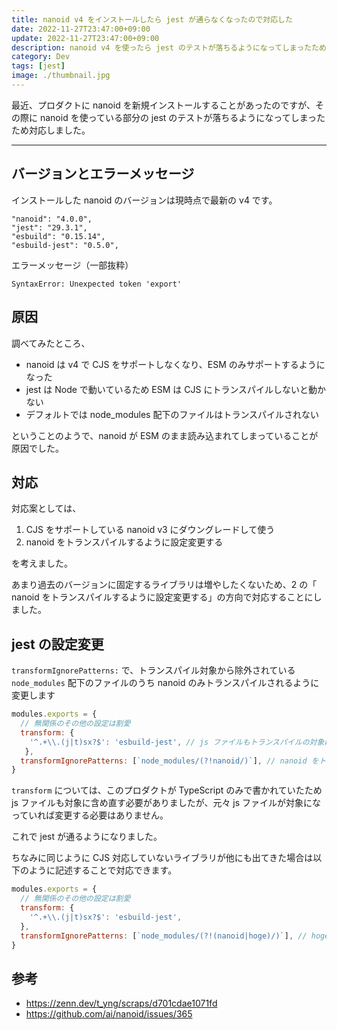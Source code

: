 ```yaml
---
title: nanoid v4 をインストールしたら jest が通らなくなったので対応した
date: 2022-11-27T23:47:00+09:00
update: 2022-11-27T23:47:00+09:00
description: nanoid v4 を使ったら jest のテストが落ちるようになってしまったため対応しました。
category: Dev
tags: [jest]
image: ./thumbnail.jpg
---
```


最近、プロダクトに nanoid を新規インストールすることがあったのですが、その際に nanoid を使っている部分の jest のテストが落ちるようになってしまったため対応しました。

------

## バージョンとエラーメッセージ

インストールした nanoid のバージョンは現時点で最新の v4 です。

```
"nanoid": "4.0.0",
"jest": "29.3.1",
"esbuild": "0.15.14",
"esbuild-jest": "0.5.0",
```

エラーメッセージ（一部抜粋）

```shell
SyntaxError: Unexpected token 'export'
```

## 原因

調べてみたところ、

- nanoid は v4 で CJS をサポートしなくなり、ESM のみサポートするようになった
- jest は Node で動いているため ESM は CJS にトランスパイルしないと動かない
- デフォルトでは node_modules 配下のファイルはトランスパイルされない

ということのようで、nanoid が ESM のまま読み込まれてしまっていることが原因でした。

## 対応

対応案としては、

1. CJS をサポートしている nanoid v3 にダウングレードして使う
2. nanoid をトランスパイルするように設定変更する

を考えました。

あまり過去のバージョンに固定するライブラリは増やしたくないため、2 の「 nanoid をトランスパイルするように設定変更する」の方向で対応することにしました。

## jest の設定変更

`transformIgnorePatterns:` で、トランスパイル対象から除外されている `node_modules` 配下のファイルのうち nanoid のみトランスパイルされるように変更します

```js:title=jest.config.js
modules.exports = {
  // 無関係のその他の設定は割愛
  transform: {
    '^.+\\.(j|t)sx?$': 'esbuild-jest', // js ファイルもトランスパイルの対象にしておく
   },
  transformIgnorePatterns: [`node_modules/(?!nanoid/)`], // nanoid をトランスパイルする
}
```

`transform` については、このプロダクトが TypeScript のみで書かれていたため js ファイルも対象に含め直す必要がありましたが、元々 js ファイルが対象になっていれば変更する必要はありません。

これで jest が通るようになりました。

ちなみに同じように CJS 対応していないライブラリが他にも出てきた場合は以下のように記述することで対応できます。


```js:title=jest.config.js
modules.exports = {
  // 無関係のその他の設定は割愛
  transform: {
    '^.+\\.(j|t)sx?$': 'esbuild-jest',
  },
  transformIgnorePatterns: [`node_modules/(?!(nanoid|hoge)/)`], // hoge もトランスパイルする
}
```

## 参考

- https://zenn.dev/t_yng/scraps/d701cdae1071fd
- https://github.com/ai/nanoid/issues/365
